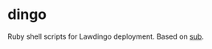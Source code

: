 # dingo

Ruby shell scripts for Lawdingo deployment. Based on [sub](https://github.com/37signals/sub).
